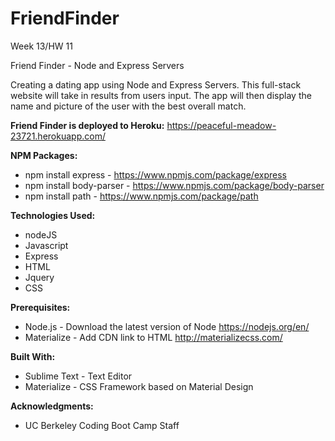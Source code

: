 # FriendFinder

Week 13/HW 11

Friend Finder - Node and Express Servers

Creating a dating app using Node and Express Servers. This full-stack website will take in results from users input. The app will then display the name and picture of the user with the best overall match.

<b>Friend Finder is deployed to Heroku:</b> https://peaceful-meadow-23721.herokuapp.com/


<b>NPM Packages:</b>
- npm install express - https://www.npmjs.com/package/express
- npm install body-parser - https://www.npmjs.com/package/body-parser
- npm install path - https://www.npmjs.com/package/path

<b>Technologies Used:</b>
- nodeJS
- Javascript
- Express
- HTML
- Jquery
- CSS

<b>Prerequisites:</b>
- Node.js - Download the latest version of Node https://nodejs.org/en/
- Materialize - Add CDN link to HTML http://materializecss.com/

<b>Built With:</b>
- Sublime Text - Text Editor
- Materialize - CSS Framework based on Material Design

<b>Acknowledgments:</b>
- UC Berkeley Coding Boot Camp Staff